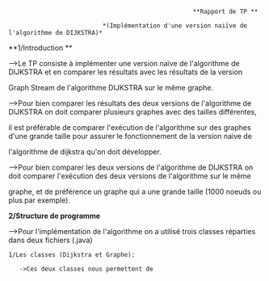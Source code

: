    
                                                       **Rapport de TP **
                                           
                              *(Implémentation d'une version naiïve de l'algorithme de DIJKSTRA)*


**1/Introduction **

-->Le TP consiste à implémenter une version naïve de l'algorithme de DIJKSTRA et en comparer les résultats avec les résultats de la version 
    
Graph Stream de l'algorithme DIJKSTRA sur le même graphe. 


-->Pour bien comparer les résultats des deux versions de l'algorithme de DIJKSTRA on doit comparer plusieurs graphes avec des tailles différentes,

il est préférable de comparer l'exécution de l'algorithme sur des graphes d'une grande taille pour assurer le fonctionnement de la version naive de

l'algorithme de dijkstra qu'on doit développer.


-->Pour bien comparer les deux versions de l'algorithme de DIJKSTRA on doit comparer l'exécution des deux versions de l'algorithme sur le même 

graphe, et de préférence un graphe qui a une grande taille (1000 noeuds ou plus par exemple).





**2/Structure de programme**


-->Pour l'implémentation de l'algorithme on a utilisé trois classes réparties dans deux fichiers (.java)
    
    1/Les classes (Dijkstra et Graphe):
    
       ->Ces deux classes nous permettent de 
                    
                              
                              
                              